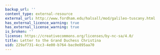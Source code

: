 ```yaml
---
backup_url: ''
content_type: external-resource
external_url: http://www.fordham.edu/halsall/mod/galileo-tuscany.html
has_external_licence_warning: true
has_external_license_warning: true
is_broken: ''
license: https://creativecommons.org/licenses/by-nc-sa/4.0/
title: Letter to the Grand Duchess Christina
uid: 229af731-4cc3-4e00-b764-bac0e895aa70
---
```

